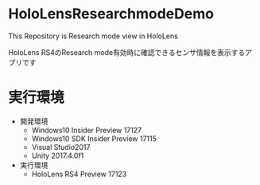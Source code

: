 # HoloLensResearchmodeDemo
This Repository is Research mode view in HoloLens

HoloLens RS4のResearch mode有効時に確認できるセンサ情報を表示するアプリです


# 実行環境
- 開発環境
  + Windows10 Insider Preview 17127
  + Windows10 SDK Insider Preview 17115
  + Visual Studio2017
  + Unity 2017.4.0f1
- 実行環境
  + HoloLens RS4 Preview 17123